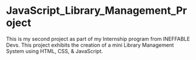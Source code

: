 # JavaScript_Library_Management_Project
This is my second project as part of my Internship program from INEFFABLE Devs. This project exhibits the creation of a mini Library Management System using HTML, CSS, &amp; JavaScript.
